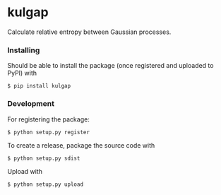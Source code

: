 # kulgap 

Calculate relative entropy between Gaussian processes.

### Installing

Should be able to install the package (once registered and uploaded to PyPI) with

```
$ pip install kulgap
```

### Development

For registering the package:

```
$ python setup.py register
```

To create a release, package the source code with

```
$ python setup.py sdist
```

Upload with

```
$ python setup.py upload
```